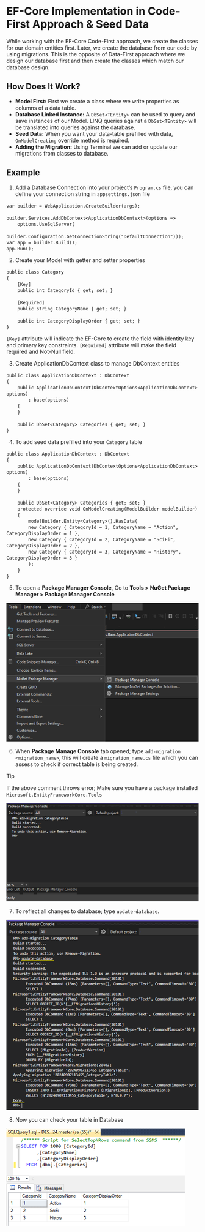 # EF-Core Implementation in Code-First Approach & Seed Data

While working with the EF-Core Code-First approach, we create the classes for our domain entities first. Later, we create the database from our code by using migrations. This is the opposite of Data-First approach where we design our database first and then create the classes which match our database design.

## How Does It Work?
-	**Model First:** First we create a class where we write properties as columns of a data table.
-	**Database Linked Instance:** A `DbSet<TEntity>` can be used to query and save instances of our Model. LINQ queries against a `DbSet<TEntity>` will be translated into queries against the database.
-	**Seed Data:** When you want your data-table prefilled with data, `OnModelCreating` override method is required.
-	**Adding the Migration:** Using Terminal we can add or update our migrations from classes to database.

## Example
1.	Add a Database Connection into your project’s `Program.cs` file, you can define your connection string in `appsettings.json` file

```
var builder = WebApplication.CreateBuilder(args);

builder.Services.AddDbContext<ApplicationDbContext>(options =>
    options.UseSqlServer(
        builder.Configuration.GetConnectionString("DefaultConnection")));
var app = builder.Build();
app.Run();
```

2.	Create your Model with getter and setter properties

```
public class Category
{
    [Key]
    public int CategoryId { get; set; }

    [Required]
    public string CategoryName { get; set; }

    public int CategoryDisplayOrder { get; set; }
}
```

`[Key]` attribute will indicate the EF-Core to create the field with identity key and primary key constraints.
`[Required]` attribute will make the field required and Not-Null field.

3.	Create ApplicationDbContext class to manage DbContext entities

```
public class ApplicationDbContext : DbContext
{
    public ApplicationDbContext(DbContextOptions<ApplicationDbContext> options)
        : base(options)
    {
    }

    public DbSet<Category> Categories { get; set; }
}
```

4.	To add seed data prefilled into your `Category` table

```
public class ApplicationDbContext : DbContext
{
    public ApplicationDbContext(DbContextOptions<ApplicationDbContext> options)
        : base(options)
    {
    }

    public DbSet<Category> Categories { get; set; } 
    protected override void OnModelCreating(ModelBuilder modelBuilder)
    {
        modelBuilder.Entity<Category>().HasData(
    	new Category { CategoryId = 1, CategoryName = "Action", CategoryDisplayOrder = 1 },
    	new Category { CategoryId = 2, CategoryName = "SciFi", CategoryDisplayOrder = 2 },
    	new Category { CategoryId = 3, CategoryName = "History", CategoryDisplayOrder = 3 }
        );
    }
}
```

5.	To open a **Package Manager Console**, Go to **Tools > NuGet Package Manager > Package Manager Console**

![](https://github.com/arpitsdotnet/EFCoreExample/blob/master/assets/images/2024-09-07%20(1).png)


6.	When **Package Manage Console** tab opened; type `add-migration <migration_name>`, this will create a `migration_name.cs` file which you can assess to check if correct table is being created.

> [!TIP]
> If the above comment throws error; Make sure you have a package installed `Microsoft.EntityFrameworkCore.Tools`

![](https://github.com/arpitsdotnet/EFCoreExample/blob/master/assets/images/2024-09-07%20(2).png)


7.	To reflect all changes to database; type `update-database`.

![](https://github.com/arpitsdotnet/EFCoreExample/blob/master/assets/images/2024-09-07%20(3).png)



8.	Now you can check your table in Database


![](https://github.com/arpitsdotnet/EFCoreExample/blob/master/assets/images/2024-09-07%20(4).png)

